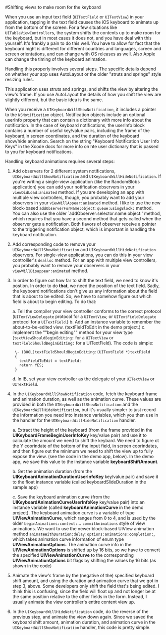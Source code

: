 #Shifting views to make room for the keyboard

When you use an input text field (`UITextField` or `UITextView`) in your application, tapping in the text field causes the iOS keyboard to animate up from the bottom of the screen. For a few situations like `UITableViewController`s, the system shifts the contents up to make room for the keyboard, but in most cases it does not, and you have deal with this yourself. It's frankly a pain to do this well. You have to allow for fact that the keyboard hight is different for different countries and languages, screen and screen orientations, and can change with OS releases as well. Also Apple can change the timing of the keyboard animation.

Handling this properly involves several steps. The specific details depend on whether your app uses AutoLayout or the older "struts and springs" style resizing rules.

This application uses struts and springs, and shifts the view by altering the view's frame. If you use AutoLayout the details of how you shift the view are slightly different, but the basic idea is the same.

When you receive a `UIKeyboardWillShowNotification`, it includes a pointer to the `NSNotification` object. Notification objects include an optional userInfo property that can contain a dictionary with more info about the notification. In the case of keyboard notifications, the userInfo block contains a number of useful key/value pairs, including the frame of the keyboard,in screen coordinates, and the duration of the keyboard show/hide animation. Search on the string "Keyboard Notification User Info Keys" in the Xcode docs for more info on hte user dictionary that is passed to you for keyboard notifications.

Handling keyboard animations requires several steps:

1. Add observers for 2 different system notifications, `UIKeyboardWillShowNotification` and `UIKeyboardWillHideNotification`. If you're writing a single-view application (like the RandomBlobs application) you can add your notification observers in your `viewDidLoad:animated` method. If you are developing an app with multiple view controllers, though, you probably want to add your observers in your `viewWillAppear:animated` method. I like to use the new block-based `addObserverForName:object:queue:usingBlock:` method. You can also use the older `addObserver:selector:name:object:' method, which requires that you have a second method that gets called when the observer gets a notification. Both flavors of observer receive a pointer to the triggering notification object, which is important in handling the keyboard notification.

2. Add corresponding code to remove your `UIKeyboardWillShowNotification` and `UIKeyboardWillHideNotification` observers. For single-view applications, you can do this in your view controlller's `dealloc` method. For an app with multiple view controllers, you probably want to remove your observers in your `viewWillDisappear:animated` method.


3. In order to figure out how far to shift the text field, we need to know it's postion. In order to do **that**, we need the position of the text field. Sadly, the keyboard notifications don't give us any information about the field that is about to be edited. So, we have to somehow figure out which field is about to begin editing. To do that:

    a. Tell the compiler your view controller conforms to the correct protocol (`UITextViewDelegate` protocol for a `UITextView`, or `UITextFieldDelegate` protocol for a `UITextField`.)
    b. Add an instance variable to remember the about-to-be-edited view. (textFieldToEdit in the demo project.)
    c. implement the ""begin editing"" method for your view type (`textViewShouldBeginEditing:` for a `UITextView` or `textFieldShouldBeginEditing:` for a UITextField). The code is simple: 
    
        \- (BOOL)textFieldShouldBeginEditing:(UITextField *)textField
        {
          textFieldToEdit = textField;
          return YES;
        }

    d. In IB, set your view controller as the delegate of your `UITextView` or `UITextField`. 



3. In the `UIKeyboardWillShowNotification` code, fetch the keyboard frame and animation duration, as well as the animation curve. These values are provided in both the `UIKeyboardWillShowNotification` and the `UIKeyboardWillHideNotification`, but it's usually simpler to just record the information you need into instance variables, which you then use in the handler for the `UIKeyboardWillHideNotification` handler. 

    a. Extract the height of the keyboard (from the frame provided in the **UIKeyboardFrameBeginUserInfoKey** key/value pair) and use it to calculate the amount we need to shift the keybard. We need to figure ot the Y coorindate of the bottom of the input field, in screen coorindates, and then figure out the minimum we need to shift the view up to fully expose the view. (see the code in the demo app, below). In the demo app, we save this value to the instance variable **keyboardShiftAmount**.
 
     b. Get the animation duration (from the **UIKeyboardAnimationDurationUserInfoKey** key/value pair) and save it to the float instance variable (called  keyboardSlideDuration in the sample app)
     
     c. Save the keyboard animation curve (from the **UIKeyboardAnimationCurveUserInfoKey** key/value pair) into an instance variable (called **keyboardAnimationCurve** in the demo project). The keyboard animation curve is a variable of type **UIViewAnimationCurve**, which ranges from 0 to 4, and is used by the older `beginAnimations:context:`… `commitAnimations` style of view animations. We want to use the newer block-based UIView animation method `animateWithDuration:delay:options:animations:completion:`, which takes animation curve information of enum type **UIViewAnimationOptions**. The animation curve info in the **UIViewAnimationOptions** is shifted up by 16 bits, so we have to convert the specified **UIViewAnimationCurve** to the corresponding **UIViewAnimationOptions** bit flags by shifting the values by 16 bits (as shown in the code) 

4. Animate the view's frame by the (negative of the) specified keyboard shift amount, and using the duration and animation curve that we got in step 3, above. Some developers only shift the field that's being edited. I think this is confusing, since the field will float up and not longer be at the same position relative to the other fields in the form. Instead, I usually animate the view controller's entire content view up.

5. In the `UIKeyboardWillHideNotification` code, do the reverse of the previous step, and animate the view down again. Since we saved the keyboard shift amount, animation duration, and animation curve in the `UIKeyboardWillShowNotification` handler, this code is pretty simple.

